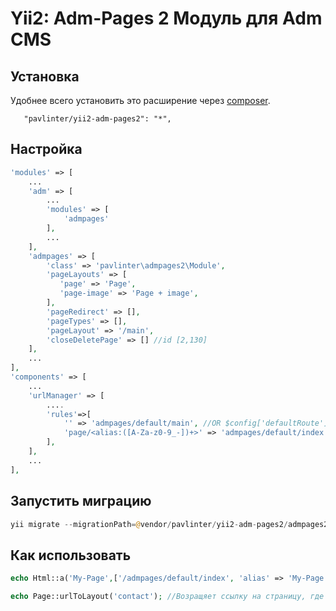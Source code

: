 Yii2: Adm-Pages 2 Модуль для Adm CMS
================

Установка
------------
Удобнее всего установить это расширение через [composer](http://getcomposer.org/download/).

```
   "pavlinter/yii2-adm-pages2": "*",
```

Настройка
-------------
```php
'modules' => [
    ...
    'adm' => [
        ...
        'modules' => [
            'admpages'
        ],
        ...
    ],
    'admpages' => [
        'class' => 'pavlinter\admpages2\Module',
        'pageLayouts' => [
           'page' => 'Page',
           'page-image' => 'Page + image',
        ],
        'pageRedirect' => [],
        'pageTypes' => [],
        'pageLayout' => '/main',
        'closeDeletePage' => [] //id [2,130]
    ],
    ...
],
'components' => [
    ...
    'urlManager' => [
        ....
        'rules'=>[
            '' => 'admpages/default/main', //OR $config['defaultRoute'] = 'admpages/default/main';
            'page/<alias:([A-Za-z0-9_-])+>' => 'admpages/default/index',
        ],
    ],
    ...
],
```

Запустить миграцию
-------------
```php
yii migrate --migrationPath=@vendor/pavlinter/yii2-adm-pages2/admpages2/migrations
```

Как использовать
-------------
```php
echo Html::a('My-Page',['/admpages/default/index', 'alias' => 'My-Page']);

echo Page::urlToLayout('contact'); //Возращяет ссылку на страницу, где layout contact
```